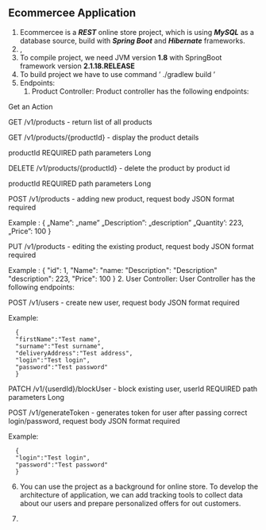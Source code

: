 ## Ecommercee Application ##
1. Ecommercee is a ***REST*** online store project, which is using ***MySQL*** as a database source, build with ***Spring Boot*** and ***Hibernate*** frameworks.
2. <screens>,
3. To compile project, we need JVM version **1.8** with SpringBoot framework version **2.1.18.RELEASE**
4. To build project we have to use command ’ ./gradlew build ’
5. Endpoints:
   1. Product Controller:
   Product controller has the following endpoints:

Get an Action

GET /v1/products -  return list of all products

GET /v1/products/{productId} - display the product details

productId REQUIRED path parameters
Long

DELETE /v1/products/{productId} - delete the product by product id

productId REQUIRED path parameters
Long

POST /v1/products - adding new product, request body JSON format required

Example :
{
„Name”: „name”
„Description”: „description”
„Quantity’: 223,
„Price”: 100
}

PUT /v1/products - editing the existing product, request body JSON format required

Example :
{
"id": 1,
"Name": "name:
"Description": "Description"
"description": 223,
"Price": 100
}
   2. User Controller:
      User Controller has the following endpoints:

POST /v1/users - create new user, request body JSON format required

Example: 

      {
      "firstName":"Test name",
      "surname":"Test surname",
      "deliveryAddress":"Test address",
      "login":"Test login",
      "password":"Test password"    
      }
PATCH /v1/{userdId}/blockUser - block existing user, userId REQUIRED path parameters Long

POST /v1/generateToken - generates token for user after passing correct login/password,
request body JSON format required

Example: 

      {
      "login":"Test login",
      "password":"Test password"
      }

6. You can use the project as a background for online store. To develop the architecture of application, we can add tracking tools to collect data about our users and prepare personalized offers for out customers.

7.

